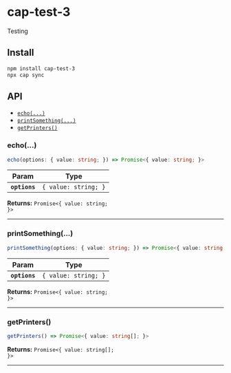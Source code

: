 # cap-test-3

Testing

## Install

```bash
npm install cap-test-3
npx cap sync
```

## API

<docgen-index>

* [`echo(...)`](#echo)
* [`printSomething(...)`](#printsomething)
* [`getPrinters()`](#getprinters)

</docgen-index>

<docgen-api>
<!--Update the source file JSDoc comments and rerun docgen to update the docs below-->

### echo(...)

```typescript
echo(options: { value: string; }) => Promise<{ value: string; }>
```

| Param         | Type                            |
| ------------- | ------------------------------- |
| **`options`** | <code>{ value: string; }</code> |

**Returns:** <code>Promise&lt;{ value: string; }&gt;</code>

--------------------


### printSomething(...)

```typescript
printSomething(options: { value: string; }) => Promise<{ value: string; }>
```

| Param         | Type                            |
| ------------- | ------------------------------- |
| **`options`** | <code>{ value: string; }</code> |

**Returns:** <code>Promise&lt;{ value: string; }&gt;</code>

--------------------


### getPrinters()

```typescript
getPrinters() => Promise<{ value: string[]; }>
```

**Returns:** <code>Promise&lt;{ value: string[]; }&gt;</code>

--------------------

</docgen-api>
